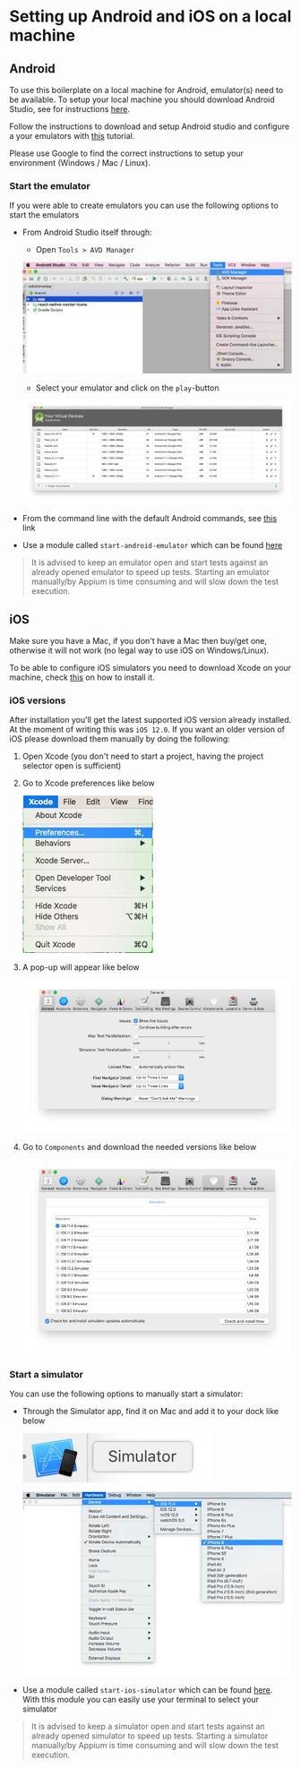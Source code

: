 # Setting up Android and iOS on a local machine

## Android
To use this boilerplate on a local machine for Android, emulator(s) need to be available.
To setup your local machine you should download Android Studio, see for instructions [here](https://developer.android.com/studio/).

Follow the instructions to download and setup Android studio and configure a your emulators with [this](https://developer.android.com/studio/run/managing-avds) tutorial.

Please use Google to find the correct instructions to setup your environment (Windows / Mac / Linux).

### Start the emulator
If you were able to create emulators you can use the following options to start the emulators

- From Android Studio itself through:
    - Open `Tools > AVD Manager`
    
    ![Start Android AVD Manager](./assets/start-android-avd-manager.jpg)
    
    - Select your emulator and click on the `play`-button
    
    ![Select emulator](./assets/select-avd.jpg)
    
- From the command line with the default Android commands, see [this](https://developer.android.com/studio/run/emulator-commandline) link
- Use a module called `start-android-emulator` which can be found [here](https://github.com/wswebcreation/start-android-emulator)

> It is advised to keep an emulator open and start tests against an already opened emulator to speed up tests. Starting an emulator manually/by Appium is time consuming and will slow down the test execution.

## iOS
Make sure you have a Mac, if you don't have a Mac then buy/get one, otherwise it will not work (no legal way to use iOS on Windows/Linux).

To be able to configure iOS simulators you need to download Xcode on your machine, check [this](https://developer.apple.com/xcode/) on how to install it.

### iOS versions
After installation you'll get the latest supported iOS version already installed. At the moment of writing this was `iOS 12.0`. If you want an older version of iOS please download them manually by doing the following:

1. Open Xcode (you don't need to start a project, having the project selector open is sufficient)
1. Go to Xcode preferences like below

    ![Xcode preferences](./assets/xcode-preferences.jpg)
    
1. A pop-up will appear like below

    ![Xcode preferences pop-up](./assets/xcode-preferences-popup.jpg)
    
1. Go to `Components` and download the needed versions like below 

    ![Xcode components](./assets/xcode-components.jpg)
    
    
### Start a simulator
You can use the following options to manually start a simulator:

- Through the Simulator app, find it on Mac and add it to your dock like below

    ![Simulator App](./assets/simualtor-app.jpg)

    ![Simulator start](./assets/start-simulator.jpg)

- Use a module called `start-ios-simulator` which can be found [here](https://github.com/wswebcreation/start-ios-simulator). With this module you can easily use your terminal to select your simulator

> It is advised to keep a simulator open and start tests against an already opened simulator to speed up tests. Starting a simulator manually/by Appium is time consuming and will slow down the test execution.
